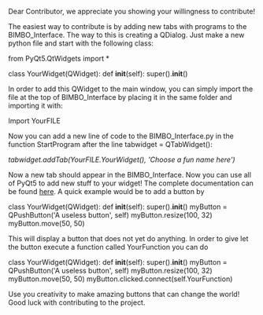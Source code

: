 Dear Contributor, we appreciate you showing your willingness to contribute!

The easiest way to contribute is by adding new tabs with programs to the BIMBO_Interface.
The way to this is creating a QDialog. Just make a new python file and start with the following class:


from PyQt5.QtWidgets import *

class YourWidget(QWidget):
    def __init__(self):
        super().__init__()


In order to add this QWidget to the main window, you can simply import the file at the top of BIMBO_Interface by placing it in the same folder and importing it with:

Import YourFILE


Now you can add a new line of code to the BIMBO_Interface.py in the function StartProgram after the line tabwidget = QTabWidget():

*tabwidget.addTab(YourFILE.YourWidget(), 'Choose a fun name here')*

Now a new tab should appear in the BIMBO_Interface.
Now you can use all of PyQt5 to add new stuff to your widget! The complete documentation can be found [here](https://pypi.org/project/PyQt5/).
A quick example would be to add a button by 

class YourWidget(QWidget):
    def __init__(self):
        super().__init__()
        myButton = QPushButton('A useless button', self)
        myButton.resize(100, 32)
        myButton.move(50, 50)

This will display a button that does not yet do anything. In order to give let the button execute a function called YourFunction you can do

class YourWidget(QWidget):
    def __init__(self):
        super().__init__()
        myButton = QPushButton('A useless button', self)
        myButton.resize(100, 32)
        myButton.move(50, 50)
        myButton.clicked.connect(self.YourFunction)

Use you creativity to make amazing buttons that can change the world! Good luck with contributing to the project.
